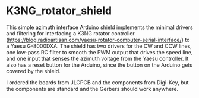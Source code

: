 # K3NG_rotator_shield
This simple azimuth interface Arduino shield implements the minimal drivers and filtering 
for interfacing a K3NG rotator controller (https://blog.radioartisan.com/yaesu-rotator-computer-serial-interface/)
to a Yaesu G-8000DXA.  The shield has two drivers for the CW and CCW lines, one low-pass RC filter to smooth the PWM 
output that drives the speed line, and one input that senses the azimuth voltage from the Yaesu controller.  It also 
has a reset button for the Arduino, since the button on the Arduino gets covered by the shield.

I ordered the boards from JLCPCB and the components from Digi-Key, but the components are standard and the Gerbers should work anywhere.